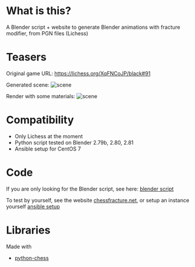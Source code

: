 # What is this?

A Blender script + website to generate Blender animations with fracture modifier, from PGN files (Lichess)

# Teasers

Original game URL: https://lichess.org/XqFNCoJP/black#91

Generated scene:
![scene](./teaser1.png "scene")

Render with some materials:
![scene](./teaser2.png "scene")


# Compatibility

* Only Lichess at the moment
* Python script tested on Blender 2.79b, 2.80, 2.81
* Ansible setup for CentOS 7

# Code

If you are only looking for the Blender script, see here: [blender script](blender/chess_fracture.py)

To test by yourself, see the website [chessfracture.net](https://chessfracture.net), or setup an instance yourself [ansible setup](ansible)

# Libraries

Made with
* [python-chess](https://github.com/niklasf/python-chess)
